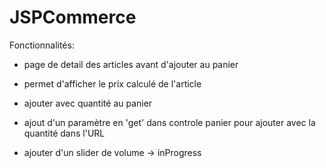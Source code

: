 # JSPCommerce

Fonctionnalités:
- page de detail des articles avant d'ajouter au panier

- permet d'afficher le prix calculé de l'article

- ajouter avec quantité au panier

- ajout d'un paramètre en 'get' dans controle panier pour ajouter avec la quantité dans l'URL

- ajouter d'un slider de volume -> inProgress


